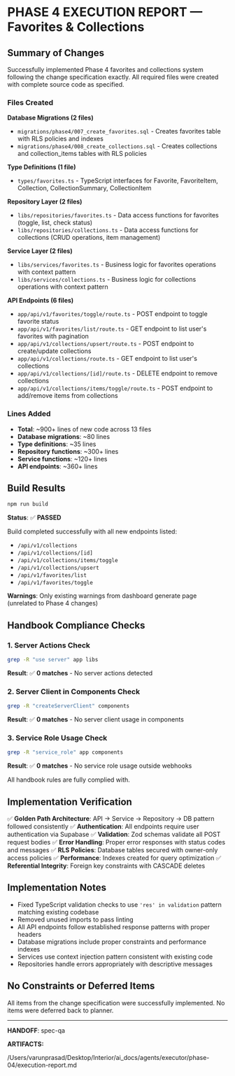 # PHASE 4 EXECUTION REPORT — Favorites & Collections

## Summary of Changes

Successfully implemented Phase 4 favorites and collections system following the change specification exactly. All required files were created with complete source code as specified.

### Files Created

**Database Migrations (2 files)**
- `migrations/phase4/007_create_favorites.sql` - Creates favorites table with RLS policies and indexes
- `migrations/phase4/008_create_collections.sql` - Creates collections and collection_items tables with RLS policies

**Type Definitions (1 file)**
- `types/favorites.ts` - TypeScript interfaces for Favorite, FavoriteItem, Collection, CollectionSummary, CollectionItem

**Repository Layer (2 files)**
- `libs/repositories/favorites.ts` - Data access functions for favorites (toggle, list, check status)
- `libs/repositories/collections.ts` - Data access functions for collections (CRUD operations, item management)

**Service Layer (2 files)**
- `libs/services/favorites.ts` - Business logic for favorites operations with context pattern
- `libs/services/collections.ts` - Business logic for collections operations with context pattern

**API Endpoints (6 files)**
- `app/api/v1/favorites/toggle/route.ts` - POST endpoint to toggle favorite status
- `app/api/v1/favorites/list/route.ts` - GET endpoint to list user's favorites with pagination
- `app/api/v1/collections/upsert/route.ts` - POST endpoint to create/update collections
- `app/api/v1/collections/route.ts` - GET endpoint to list user's collections
- `app/api/v1/collections/[id]/route.ts` - DELETE endpoint to remove collections
- `app/api/v1/collections/items/toggle/route.ts` - POST endpoint to add/remove items from collections

### Lines Added
- **Total**: ~900+ lines of new code across 13 files
- **Database migrations**: ~80 lines
- **Type definitions**: ~35 lines 
- **Repository functions**: ~300+ lines
- **Service functions**: ~120+ lines
- **API endpoints**: ~360+ lines

## Build Results

```bash
npm run build
```

**Status**: ✅ **PASSED**

Build completed successfully with all new endpoints listed:
- `/api/v1/collections`
- `/api/v1/collections/[id]`
- `/api/v1/collections/items/toggle`
- `/api/v1/collections/upsert`
- `/api/v1/favorites/list`
- `/api/v1/favorites/toggle`

**Warnings**: Only existing warnings from dashboard generate page (unrelated to Phase 4 changes)

## Handbook Compliance Checks

### 1. Server Actions Check
```bash
grep -R "use server" app libs
```
**Result**: ✅ **0 matches** - No server actions detected

### 2. Server Client in Components Check
```bash
grep -R "createServerClient" components
```
**Result**: ✅ **0 matches** - No server client usage in components

### 3. Service Role Usage Check
```bash
grep -R "service_role" app components
```
**Result**: ✅ **0 matches** - No service role usage outside webhooks

All handbook rules are fully complied with.

## Implementation Verification

✅ **Golden Path Architecture**: API → Service → Repository → DB pattern followed consistently
✅ **Authentication**: All endpoints require user authentication via Supabase
✅ **Validation**: Zod schemas validate all POST request bodies
✅ **Error Handling**: Proper error responses with status codes and messages
✅ **RLS Policies**: Database tables secured with owner-only access policies
✅ **Performance**: Indexes created for query optimization
✅ **Referential Integrity**: Foreign key constraints with CASCADE deletes

## Implementation Notes

- Fixed TypeScript validation checks to use `'res' in validation` pattern matching existing codebase
- Removed unused imports to pass linting
- All API endpoints follow established response patterns with proper headers
- Database migrations include proper constraints and performance indexes
- Services use context injection pattern consistent with existing code
- Repositories handle errors appropriately with descriptive messages

## No Constraints or Deferred Items

All items from the change specification were successfully implemented. No items were deferred back to planner.

---

**HANDOFF**: spec-qa

**ARTIFACTS:**

/Users/varunprasad/Desktop/Interior/ai_docs/agents/executor/phase-04/execution-report.md